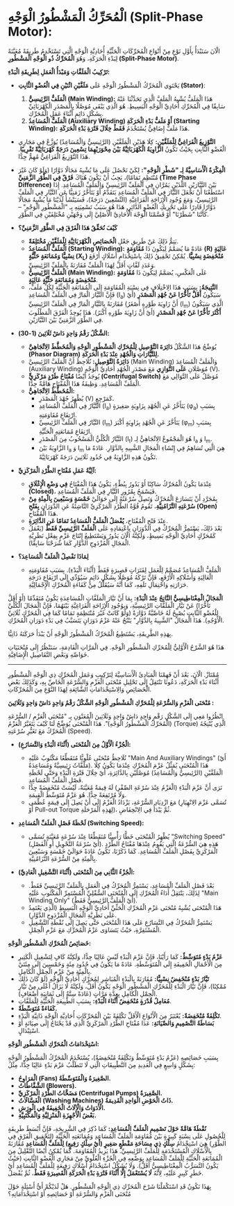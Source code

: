 # الْمُحَرِّكُ الْمَشْطُورُ الْوَجْهِ (Split-Phase Motor):

الْآنَ سَنَبْدَأُ بِأَوَّلِ نَوْعٍ مِنْ أَنْوَاعِ الْمُحَرِّكَاتِ الْحَثِّيَّةِ أُحَادِيَّةِ الْوَجْهِ الَّتِي تَسْتَخْدِمُ طَرِيقَةً مُعَيَّنَةً لِبَدْءِ الْحَرَكَةِ، وَهُوَ **الْمُحَرِّكُ ذُو الْوَجْهِ الْمَشْطُورِ (Split-Phase Motor)**.



**تَرْكِيبُ الْمَلَفَّاتِ وَمَبْدَأُ الْعَمَلِ لِطَرِيقَةِ الْبَدْءِ:**

*   يَحْتَوِي الْمُحَرِّكُ الْمَشْطُورُ الْوَجْهِ عَلَى **مَلَفَّيْنِ اثْنَيْنِ فِي الْعُضْوِ الثَّابِتِ (Stator)**:
    1.  **الْمَلَفُّ الرَّئِيسِيُّ (Main Winding):** هَذَا الْمَلَفُّ يُشْبِهُ الْمَلَفَّ الَّذِي تَحَدَّثْنَا عَنْهُ سَابِقًا فِي الْمُحَرِّكِ أُحَادِيِّ الْوَجْهِ الْبَسِيطِ. هُوَ الَّذِي يَبْقَى مُوَصَّلًا بِالْمَصْدَرِ الْكَهْرَبَائِيِّ بِشَكْلٍ دَائِمٍ أَثْنَاءَ عَمَلِ الْمُحَرِّكِ.
    2.  **الْمَلَفُّ الْمُسَاعِدُ (Auxiliary Winding) أَوْ مَلَفُّ بَدْءِ الْحَرَكَةِ (Starting Winding):** هَذَا مَلَفٌّ إِضَافِيٌّ يُسْتَخْدَمُ **فَقَطْ خِلَالَ فَتْرَةِ بَدْءِ الْحَرَكَةِ**.

*   **التَّوْزِيعُ الْفَرَاغِيُّ لِلْمَلَفَّيْنِ:** كِلَا هَذَيْنِ الْمَلَفَّيْنِ (الرَّئِيسِيُّ وَالْمُسَاعِدُ) يُوَزَّعُ فِي مَجَارِي الْعُضْوِ الثَّابِتِ بِحَيْثُ تَكُونُ **الزَّاوِيَةُ الْكَهْرَبَائِيَّةُ بَيْنَ مِحْوَرَيْهِمَا تِسْعِينَ دَرَجَةً كَهْرَبَائِيَّةً تَقْرِيبًا**. هَذَا التَّوْزِيعُ الْفَرَاغِيُّ مُهِمٌّ جِدًّا.

*   **الْفِكْرَةُ الْأَسَاسِيَّةُ لِـ "شَطْرِ الْوَجْهِ":** لِكَيْ نَحْصُلَ عَلَى مَا يُشْبِهُ مَجَالًا دَوَّارًا (وَلَوْ كَانَ غَيْرَ مُنْتَظِمٍ تَمَامًا)، يَجِبُ أَنْ يَكُونَ هُنَاكَ **فَرْقٌ فِي الطَّوْرِ الزَّمَنِيِّ (Time Phase Difference)** بَيْنَ التَّيَّارَيْنِ اللَّذَيْنِ يَمُرَّانِ فِي الْمَلَفِّ الرَّئِيسِيِّ وَالْمَلَفِّ الْمُسَاعِدِ. إِذَا اسْتَطَعْنَا أَنْ نَجْعَلَ التَّيَّارَ فِي الْمَلَفِّ الْمُسَاعِدِ يَتَقَدَّمُ أَوْ يَتَأَخَّرُ زَمَنِيًّا عَنِ التَّيَّارِ فِي الْمَلَفِّ الرَّئِيسِيِّ، وَمَعَ وُجُودِ الْإِزَاحَةِ الْفَرَاغِيَّةِ (التِّسْعِينَ دَرَجَةً)، فَسَيَنْشَأُ لَدَيْنَا مَا يُشْبِهُ مَجَالًا دَوَّارًا قَادِرًا عَلَى تَحْرِيكِ الْعُضْوِ الدَّائِرِ. هَذَا هُوَ سَبَبُ تَسْمِيَتِهِ بِـ "الْمَشْطُورِ الْوَجْهِ" – كَأَنَّنَا "شَطَرْنَا" أَوْ قَسَّمْنَا الْوَجْهَ الْأُحَادِيَّ الْأَصْلِيَّ إِلَى وَجْهَيْنِ مُخْتَلِفَيْنِ فِي الطَّوْرِ.

*   **كَيْفَ نُحَقِّقُ هَذَا الْفَرْقَ فِي الطَّوْرِ الزَّمَنِيِّ؟**
    *   يَتِمُّ ذَلِكَ عَنْ طَرِيقِ جَعْلِ **الْخَصَائِصِ الْكَهْرَبَائِيَّةِ لِلْمَلَفَّيْنِ مُخْتَلِفَةً**.
    *   **الْمَلَفُّ الْمُسَاعِدُ (Starting Winding):** عَادَةً مَا يُصَمَّمُ لِيَكُونَ ذَا **مُقَاوَمَةٍ (R) عَالِيَةٍ نِسْبِيًّا وَمُمَانَعَةٍ حَثِّيَّةٍ (X<sub>L</sub>) مُنْخَفِضَةٍ نِسْبِيًّا**. يُمْكِنُ تَحْقِيقُ ذَلِكَ بِاسْتِخْدَامِ أَسْلَاكٍ أَرْفَعَ وَعَدَدِ لَفَّاتٍ أَقَلَّ لِهَذَا الْمَلَفِّ مُقَارَنَةً بِالْمَلَفِّ الرَّئِيسِيِّ.
    *   **الْمَلَفُّ الرَّئِيسِيُّ (Main Winding):** عَلَى الْعَكْسِ، يُصَمَّمُ لِيَكُونَ ذَا **مُقَاوَمَةٍ مُنْخَفِضَةٍ وَمُمَانَعَةٍ حَثِّيَّةٍ عَالِيَةٍ**.
    *   **النَّتِيجَةُ:** بِسَبَبِ هَذَا الِاخْتِلَافِ فِي نِسْبَةِ الْمُقَاوَمَةِ إِلَى الْمُمَانَعَةِ الْحَثِّيَّةِ لِكُلِّ مَلَفٍّ، فَإِنَّ التَّيَّارَ الْمَارَّ فِي الْمَلَفِّ الْمُسَاعِدِ (I<sub>a</sub>) سَيَكُونُ **أَقَلَّ تَأَخُّرًا عَنْ جُهْدِ الْمَصْدَرِ** (أَيْ أَنَّ زَاوِيَةَ طَوْرِهِ أَصْغَرُ) مُقَارَنَةً بِالتَّيَّارِ الْمَارِّ فِي الْمَلَفِّ الرَّئِيسِيِّ (I<sub>m</sub>) الَّذِي سَيَكُونُ **أَكْثَرَ تَأَخُّرًا عَنْ جُهْدِ الْمَصْدَرِ** (أَيْ أَنَّ زَاوِيَةَ طَوْرِهِ أَكْبَرُ). هَذَا يُوجِدُ الْفَرْقَ الْمَطْلُوبَ فِي الطَّوْرِ الزَّمَنِيِّ بَيْنَ التَّيَّارَيْنِ.

*   **الشَّكْلُ رَقْمُ وَاحِدٍ دَاشْ ثَلَاثِينَ (1-30):**
    *   يُوَضِّحُ هَذَا الشَّكْلُ **دَائِرَةَ التَّوْصِيلِ لِلْمُحَرِّكِ الْمَشْطُورِ الْوَجْهِ وَالْمُخَطَّطَ الِاتِّجَاهِيَّ (Phasor Diagram) لِلتَّيَّارَاتِ وَالْجُهْدِ عِنْدَ بَدْءِ الْحَرَكَةِ.**
    *   **دَائِرَةُ التَّوْصِيلِ:** نُلَاحِظُ أَنَّ الْمَلَفَّ الرَّئِيسِيَّ (Main Winding) وَالْمَلَفَّ الْمُسَاعِدَ (Auxiliary Winding) مُوَصَّلَانِ **عَلَى التَّوَازِي** مَعَ مَصْدَرِ الْجُهْدِ أُحَادِيِّ الْوَجْهِ (V).
    *   يُوجَدُ أَيْضًا **مُفْتَاحُ طَرْدٍ مَرْكَزِيٍّ (Centrifugal Switch)** مُوَصَّلٌ عَلَى التَّوَالِي مَعَ الْمَلَفِّ الْمُسَاعِدِ. وَظِيفَةُ هَذَا الْمُفْتَاحِ هَامَّةٌ جِدًّا.
    *   **الْمُخَطَّطُ الِاتِّجَاهِيُّ:**
        *   يُظْهِرُ جُهْدَ الْمَصْدَرِ (V) كَمَرْجِعٍ.
        *   التَّيَّارُ فِي الْمَلَفِّ الْمُسَاعِدِ (I<sub>a</sub>) يَتَأَخَّرُ عَنِ الْجُهْدِ بِزَاوِيَةٍ صَغِيرَةٍ (φ<sub>a</sub>) بِسَبَبِ ارْتِفَاعِ مُقَاوَمَتِهِ.
        *   التَّيَّارُ فِي الْمَلَفِّ الرَّئِيسِيِّ (I<sub>m</sub>) يَتَأَخَّرُ عَنِ الْجُهْدِ بِزَاوِيَةٍ أَكْبَرَ (φ<sub>m</sub>) بِسَبَبِ ارْتِفَاعِ مُمَانَعَتِهِ الْحَثِّيَّةِ.
        *   التَّيَّارُ الْكُلِّيُّ الْمَسْحُوبُ مِنَ الْمَصْدَرِ (I<sub>t</sub>) هُوَ الْمَجْمُوعُ الِاتِّجَاهِيُّ لِـ I<sub>a</sub> وَ I<sub>m</sub>.
        *   الزَّاوِيَةُ بَيْنَ I<sub>a</sub> وَ I<sub>m</sub> هِيَ الَّتِي تُسَاهِمُ فِي إِنْشَاءِ الْمَجَالِ الشَّبِيهِ بِالدَّوَّارِ. عَادَةً مَا تَكُونُ هَذِهِ الزَّاوِيَةُ فِي حُدُودِ ثَلَاثِينَ دَرَجَةً كَهْرَبَائِيَّةً.

*   **آلِيَّةُ عَمَلِ مُفْتَاحِ الطَّرْدِ الْمَرْكَزِيِّ:**
    *   عِنْدَمَا يَكُونُ الْمُحَرِّكُ سَاكِنًا أَوْ يَدُورُ بِبُطْءٍ، يَكُونُ هَذَا الْمُفْتَاحُ **فِي وَضْعِ الْإِغْلَاقِ (Closed)**، فَيَسْمَحُ بِمُرُورِ التَّيَّارِ فِي الْمَلَفِّ الْمُسَاعِدِ.
    *   بِمُجَرَّدِ أَنْ يَتَسَارَعَ الْمُحَرِّكُ وَتَصِلُ سُرْعَتُهُ إِلَى حَوَالَيْ **خَمْسَةٍ وَسَبْعِينَ بِالْمِئَةِ مِنْ سُرْعَتِهِ التَّزَامُنِيَّةِ**، تَقُومُ قُوَّةُ الطَّرْدِ الْمَرْكَزِيِّ النَّاشِئَةُ عَنِ الدَّوَرَانِ **بِفَتْحِ (Open)** هَذَا الْمُفْتَاحِ.
    *   عِنْدَ فَتْحِ الْمُفْتَاحِ، **يُفْصَلُ الْمَلَفُّ الْمُسَاعِدُ تَمَامًا عَنِ الدَّائِرَةِ**.
    *   بَعْدَ ذَلِكَ، يَسْتَمِرُّ الْمُحَرِّكُ فِي الدَّوَرَانِ بِاعْتِمَادِهِ عَلَى **الْمَلَفِّ الرَّئِيسِيِّ فَقَطْ** (يَعْمَلُ كَمُحَرِّكٍ أُحَادِيِّ الْوَجْهِ بَسِيطٍ، وَلَكِنَّهُ الْآنَ يَدُورُ وَيَسْتَطِيعُ إِنْتَاجَ عَزْمٍ بِفِعْلِ نَظَرِيَّةِ الْمَجَالِ الْمُزْدَوِجِ الدَّوَّارِ كَمَا شَرَحْنَا سَابِقًا).

*   **لِمَاذَا نَفْصِلُ الْمَلَفَّ الْمُسَاعِدَ؟**
    *   الْمَلَفُّ الْمُسَاعِدُ مُصَمَّمٌ لِلْعَمَلِ لِفَتَرَاتٍ قَصِيرَةٍ فَقَطْ (أَثْنَاءَ الْبَدْءِ). بِسَبَبِ مُقَاوَمَتِهِ الْعَالِيَةِ وَأَسْلَاكِهِ الْأَرْفَعِ، فَإِنَّ تَرْكَهُ مُوَصَّلًا بِشَكْلٍ دَائِمٍ سَيُؤَدِّي إِلَى ارْتِفَاعِ دَرَجَةِ حَرَارَتِهِ وَاحْتِمَالِ تَلَفِهِ، كَمَا أَنَّهُ سَيُقَلِّلُ مِنْ كَفَاءَةِ الْمُحَرِّكِ الْإِجْمَالِيَّةِ.

**الْمَجَالُ الْمِغْنَاطِيسِيُّ النَّاتِجُ عِنْدَ الْبَدْءِ:**
بِمَا أَنَّ تَيَّارَ الْمَلَفَّاتِ الْمُسَاعِدَةِ يَكُونُ مُتَقَدِّمًا (أَوْ أَقَلَّ تَأَخُّرًا) عَنْ تَيَّارِ الْمَلَفَّاتِ الرَّئِيسِيَّةِ، وَبِوُجُودِ الْإِزَاحَةِ الْفَرَاغِيَّةِ بَيْنَهُمَا، فَإِنَّ الْمَجَالَ الْكُلِّيَّ لِلْعُضْوِ الثَّابِتِ يُصْبِحُ لَهُ خَاصِّيَّةٌ دَوَّارَةٌ (وَلَوْ كَانَتْ غَيْرَ مُنْتَظِمَةٍ تَمَامًا كَمَا فِي الْمُحَرِّكِ ثُلَاثِيِّ الْأَوْجُهِ). هَذَا الْمَجَالُ "الشَّبِيهُ بِالدَّوَّارِ" يَنْتُجُ عَنْهُ عَزْمُ دَوَرَانٍ يَتَسَبَّبُ فِي بَدْءِ دَوَرَانِ الْمُحَرِّكِ.

بِهَذِهِ الطَّرِيقَةِ، يَسْتَطِيعُ الْمُحَرِّكُ الْمَشْطُورُ الْوَجْهِ أَنْ يَبْدَأَ حَرَكَتَهُ ذَاتِيًّا.

هَذَا هُوَ الشَّرْحُ الْأَوَّلِيُّ لِلْمُحَرِّكِ الْمَشْطُورِ الْوَجْهِ. فِي الْمَرَّاتِ الْقَادِمَةِ، سَنَنْظُرُ إِلَى مُنْحَنَيَاتِ خَوَاصِّهِ وَبَعْضِ التَّفَاصِيلِ الْإِضَافِيَّةِ.

---

مُمْتَازْ. الْآنَ، بَعْدَ أَنْ فَهِمْنَا الْمَبَادِئَ الْأَسَاسِيَّةَ لِتَرْكِيبِ وَعَمَلِ الْمُحَرِّكِ ذِي الْوَجْهِ الْمَشْطُورِ أَثْنَاءَ بَدْءِ الْحَرَكَةِ، دَعُونَا نَنْتَقِلُ إِلَى تَحْلِيلِ مُنْحَنَى الْعَزْمِ وَالسُّرْعَةِ الْخَاصِّ بِهِ، وَكَذَلِكَ بَعْضِ الْخَصَائِصِ وَالِاسْتِخْدَامَاتِ الشَّائِعَةِ لِهَذَا النَّوْعِ مِنَ الْمُحَرِّكَاتِ.

**مُنْحَنَى الْعَزْمِ وَالسُّرْعَةِ لِلْمُحَرِّكِ الْمَشْطُورِ الْوَجْهِ الشَّكْلُ رَقْمُ وَاحِدٍ دَاشْ وَاحِدٍ وَثَلَاثِينَ :**

انْظُرُوا مَعِي إِلَى الشَّكْلِ رَقْمِ وَاحِدٍ دَاشْ وَاحِدٍ وَثَلَاثِينَ الْمُعَنْوَنِ بِـ "مُنْحَنَى الْعَزْمِ / السُّرْعَةِ (الْمُحَرِّكُ الْمَشْطُورُ الْوَجْهِ)". هَذَا الْمُنْحَنَى يُوَضِّحُ لَنَا كَيْفَ يَتَغَيَّرُ الْعَزْمُ (Torque) الَّذِي يُنْتِجُهُ الْمُحَرِّكُ مَعَ تَغَيُّرِ سُرْعَتِهِ (Speed).

*   **الْجُزْءُ الْأَوَّلُ مِنَ الْمُنْحَنَى (أَثْنَاءَ الْبَدْءِ وَالتَّسَارُعِ):**
    *   نُلَاحِظُ مُنْحَنًى عُلْوِيًّا مُتَقَطِّعًا مَكْتُوبٌ عَلَيْهِ "Main And Auxiliary Windings" (أَيْ مَلَفَّاتٌ رَئِيسِيَّةٌ وَمُسَاعِدَةٌ). هَذَا الْمُنْحَنَى يُمَثِّلُ عَزْمَ الْمُحَرِّكِ عِنْدَمَا يَكُونُ كِلَا الْمَلَفَّيْنِ (الرَّئِيسِيُّ وَالْمُسَاعِدُ) مُوَصَّلَيْنِ بِالدَّائِرَةِ، أَيْ خِلَالَ فَتْرَةِ الْبَدْءِ وَحَتَّى لَحْظَةِ فَصْلِ الْمَلَفِّ الْمُسَاعِدِ.
    *   نَرَى أَنَّ عَزْمَ الْبَدْءِ (الْعَزْمُ عِنْدَ سُرْعَةِ الصِّفْرِ) لَهُ قِيمَةٌ مُعَيَّنَةٌ، لَيْسَتْ مُنْخَفِضَةً جِدًّا وَلَا مُرْتَفِعَةً جِدًّا. هُوَ عَزْمٌ مُتَوَسِّطُ الْقِيمَةِ.
    *   مَعَ ازْدِيَادِ السُّرْعَةِ، يَزْدَادُ الْعَزْمُ إِلَى أَنْ يَصِلَ إِلَى قِيمَةٍ عُظْمَى (تُسَمَّى عَزْمَ الِانْهِيَارِ أَوْ Pull-out Torque لِهَذِهِ الْمَرْحَلَةِ)، ثُمَّ يَبْدَأُ فِي الِانْخِفَاضِ.

*   **لَحْظَةُ فَصْلِ الْمَلَفِّ الْمُسَاعِدِ (Switching Speed):**
    *   يُظْهِرُ الْمُنْحَنَى خَطًّا رَأْسِيًّا مُتَقَطِّعًا عِنْدَ سُرْعَةٍ مُعَيَّنَةٍ تُسَمَّى "Switching Speed" (أَيْ سُرْعَةُ التَّحْوِيلِ أَوِ الْفَصْلِ). هَذِهِ هِيَ السُّرْعَةُ الَّتِي يَقُومُ عِنْدَهَا مُفْتَاحُ الطَّرْدِ الْمَرْكَزِيِّ بِفَصْلِ الْمَلَفِّ الْمُسَاعِدِ. كَمَا ذَكَرْنَا، تَكُونُ عَادَةً حَوَالَيْ خَمْسَةٍ وَسَبْعِينَ بِالْمِئَةِ مِنْ السُّرْعَةِ التَّزَامُنِيَّةِ.

*   **الْجُزْءُ الثَّانِي مِنَ الْمُنْحَنَى (أَثْنَاءَ التَّشْغِيلِ الْعَادِيِّ):**
    *   بَعْدَ فَصْلِ الْمَلَفِّ الْمُسَاعِدِ، يَسْتَمِرُّ الْمُحَرِّكُ فِي الْعَمَلِ بِالْمَلَفِّ الرَّئِيسِيِّ فَقَطْ. لِذَلِكَ، يَنْتَقِلُ أَدَاءُ الْمُحَرِّكِ إِلَى الْمُنْحَنَى السُّفْلِيِّ الْمُسْتَمِرِّ الْمَكْتُوبِ عَلَيْهِ "Main Winding Only" (أَيْ الْمَلَفُّ الرَّئِيسِيُّ فَقَطْ).
    *   هَذَا الْمُنْحَنَى يُشْبِهُ مُنْحَنَى عَزْمِ الْمُحَرِّكِ الْحَثِّيِّ أُحَادِيِّ الْوَجْهِ الْبَسِيطِ (الَّذِي يَعْتَمِدُ عَلَى نَظَرِيَّةِ الْمَجَالِ الْمُزْدَوِجِ الدَّوَّارِ).
    *   يَسْتَمِرُّ الْمُحَرِّكُ فِي التَّسَارُعِ عَلَى هَذَا الْمُنْحَنَى حَتَّى يَصِلَ إِلَى نُقْطَةِ التَّشْغِيلِ الْمُسْتَقِرَّةِ، حَيْثُ يَتَسَاوَى عَزْمُ الْمُحَرِّكِ مَعَ عَزْمِ الْحِمْلِ.

**خَصَائِصُ الْمُحَرِّكِ الْمَشْطُورِ الْوَجْهِ:**

*   **عَزْمُ بَدْءٍ مُتَوَسِّطٌ:** كَمَا رَأَيْنَا، فَإِنَّ عَزْمَ الْبَدْءِ لَيْسَ عَالِيًا جِدًّا، وَلَكِنَّهُ كَافٍ لِتَشْغِيلِ الْكَثِيرِ مِنَ الْأَحْمَالِ الْخَفِيفَةِ إِلَى الْمُتَوَسِّطَةِ. عَادَةً مَا يَكُونُ فِي حُدُودِ مِئَةٍ وَخَمْسِينَ إِلَى مِئَتَيْ بِالْمِئَةِ مِنْ عَزْمِ الْحِمْلِ الْكَامِلِ.
*   **تَيَّارُ بَدْءٍ مُنْخَفِضٌ نِسْبِيًّا:** مُقَارَنَةً بِالْبَدْءِ الْمُبَاشِرِ لِمُحَرِّكٍ أُحَادِيِّ الْوَجْهِ (لَوْ كَانَ ذَلِكَ مُمْكِنًا)، فَإِنَّ تَيَّارَ الْبَدْءِ لِلْمُحَرِّكِ الْمَشْطُورِ الْوَجْهِ يَكُونُ أَقَلَّ، وَلَكِنَّهُ لَا يَزَالُ أَعْلَى مِنْ تَيَّارِ الْحِمْلِ الْكَامِلِ بِعِدَّةِ مَرَّاتٍ (عَادَةً سِتَّةٌ إِلَى ثَمَانِيَةِ أَضْعَافٍ).
*   **مُعَامِلُ قُدْرَةٍ مُنْخَفِضٌ أَثْنَاءَ الْبَدْءِ:** بِسَبَبِ الطَّبِيعَةِ الْحَثِّيَّةِ لِلْمَلَفَّاتِ.
*   **كَفَاءَةٌ مُتَوَسِّطَةٌ.**
*   **تَكْلِفَةٌ مُنْخَفِضَةٌ:** يُعْتَبَرُ مِنَ الْأَنْوَاعِ الْأَقَلِّ تَكْلِفَةً بَيْنَ الْمُحَرِّكَاتِ أُحَادِيَّةِ الْوَجْهِ ذَاتِيَّةِ الْبَدْءِ.
*   **بَسَاطَةُ التَّصْمِيمِ وَالصِّيَانَةِ:** عَدَا مُفْتَاحِ الطَّرْدِ الْمَرْكَزِيِّ الَّذِي قَدْ يَحْتَاجُ إِلَى صِيَانَةٍ أَوْ اسْتِبْدَالٍ.

**اسْتِخْدَامَاتُ الْمُحَرِّكِ الْمَشْطُورِ الْوَجْهِ:**

بِسَبَبِ خَصَائِصِهِ (عَزْمُ بَدْءٍ مُتَوَسِّطٌ وَتَكْلِفَةٌ مُنْخَفِضَةٌ)، يُسْتَخْدَمُ الْمُحَرِّكُ الْمَشْطُورُ الْوَجْهِ بِشَكْلٍ وَاسِعٍ فِي الْعَدِيدِ مِنَ التَّطْبِيقَاتِ الَّتِي لَا تَتَطَلَّبُ عَزْمَ بَدْءٍ عَالِيًا جِدًّا، مِثْلُ:
*   **الْمَرَاوِحُ (Fans) الصَّغِيرَةُ وَالْمُتَوَسِّطَةُ.**
*   **الشَّفَّاطَاتُ (Blowers).**
*   **مَضَخَّاتُ الطَّرْدِ الْمَرْكَزِيِّ (Centrifugal Pumps) الصَّغِيرَةُ.**
*   **الْغَسَّالَاتُ (Washing Machines) ذَاتُ الْحَوْضِ الْوَاحِدِ الْقَدِيمَةُ.**
*   **الْأَدَوَاتُ وَالْآلَاتُ الْخَفِيفَةُ فِي الْوِرَشِ.**
*   **بَعْضُ الْأَجْهِزَةِ الْمَنْزِلِيَّةِ وَالْمَكْتَبِيَّةِ.**

**نُقْطَةٌ هَامَّةٌ حَوْلَ تَصْمِيمِ الْمَلَفِّ الْمُسَاعِدِ:**
كَمَا ذُكِرَ فِي الشَّرِيحَةِ، فَإِنَّ أَبْسَطَ طَرِيقَةٍ لِلْحُصُولِ عَلَى نِسْبَةٍ كَبِيرَةٍ بَيْنَ مُقَاوَمَةِ الْمَلَفِّ الْمُسَاعِدِ وَمُمَانَعَتِهِ الْحَثِّيَّةِ (لِتَحْقِيقِ الْفَرْقِ فِي الطَّوْرِ) هِيَ اسْتِخْدَامُ **سِلْكٍ ذِي مِسَاحَةِ مَقْطَعٍ صَغِيرٍ (أَيْ سِلْكٍ رَفِيعٍ) لِلْمَلَفِّ الْمُسَاعِدِ** مُقَارَنَةً بِالْأَسْلَاكِ الْمُسْتَخْدَمَةِ لِلْمَلَفِّ الرَّئِيسِيِّ. هَذَا يَزِيدُ الْمُقَاوَمَةَ. كَمَا يُمْكِنُ أَيْضًا التَّقْلِيلُ مِنَ الْمُمَانَعَةِ الْحَثِّيَّةِ لِلْمَلَفِّ الْمُسَاعِدِ بِوَضْعِهِ فِي الْجُزْءِ الْعُلْوِيِّ مِنْ مَجَارِي الْعُضْوِ الثَّابِتِ (حَيْثُ يَكُونُ التَّسَرُّبُ الْمِغْنَاطِيسِيُّ أَقَلَّ). وَلَا يُشَكِّلُ اسْتِخْدَامُ أَسْلَاكٍ رَفِيعَةٍ لِلْمَلَفِّ الْمُسَاعِدِ أَيْ خَطَرٍ كَبِيرٍ عَلَيْهِ، لِأَنَّهُ **لَا يُسْتَعْمَلُ إِلَّا أَثْنَاءَ فَتْرَةِ بَدْءِ الْحَرَكَةِ الْقَصِيرَةِ فَقَطْ**، ثُمَّ يُفْصَلُ.

بِهَذَا نَكُونُ قَدِ اسْتَكْمَلْنَا شَرْحَ الْمُحَرِّكِ ذِي الْوَجْهِ الْمَشْطُورِ. هَلْ لَدَيْكُمْ أَيُّ أَسْئِلَةٍ حَوْلَ مُنْحَنَى الْعَزْمِ وَالسُّرْعَةِ أَوْ خَصَائِصِهِ أَوْ اسْتِخْدَامَاتِهِ؟